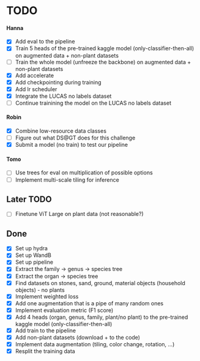 # TODO

#### Hanna
- [x] Add eval to the pipeline
- [x] Train 5 heads of the pre-trained kaggle model (only-classifier-then-all) on augmented data + non-plant datasets
- [ ] Train the whole model (unfreeze the backbone) on augmented data + non-plant datasets
- [x] Add accelerate
- [x] Add checkpointing during training
- [x] Add lr scheduler
- [x] Integrate the LUCAS no labels dataset
- [ ] Continue trainining the model on the LUCAS no labels dataset

#### Robin
- [x] Combine low-resource data classes
- [ ] Figure out what DS@GT does for this challenge
- [x] Submit a model (no train) to test our pipeline

#### Tomo
- [ ] Use trees for eval on multiplication of possible options
- [ ] Implement multi-scale tiling for inference

## Later TODO
- [ ] Finetune ViT Large on plant data (not reasonable?)

## Done
- [x] Set up hydra
- [x] Set up WandB
- [x] Set up pipeline
- [x] Extract the family -> genus -> species tree
- [x] Extract the organ -> species tree
- [x] Find datasets on stones, sand, ground, material objects (household objects) - no plants
- [x] Implement weighted loss
- [x] Add one augmentation that is a pipe of many random ones
- [x] Implement evaluation metric (F1 score)
- [x] Add 4 heads (organ, genus, family, plant/no plant) to the pre-trained kaggle model (only-classifier-then-all)
- [x] Add train to the pipeline
- [x] Add non-plant datasets (download + to the code)
- [x] Implement data augmentation (tiling, color change, rotation, ...)
- [x] Resplit the training data
